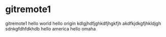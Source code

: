 # gitremote1
gitremote1
hello world
hello origin
kdlgjhdfjghkdfjhgkfjh
akdfkjdkgfjhkldjgh
sdnkgfdhfdkhdb
hello america
hello omaha
